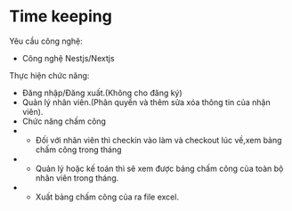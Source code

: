 # Time keeping

Yêu cầu công nghệ:
+ Công nghệ Nestjs/Nextjs

Thực hiện chức năng:
+ Đăng nhập/Đăng xuất.(Không cho đăng ký)
+ Quản lý nhân viên.(Phân quyền và thêm sửa xóa thông tin của nhận viên).
+ Chức năng chấm công
+  - Đối với nhân viên thì checkin vào làm và checkout lúc về,xem bảng chấm công trong tháng
+  - Quản lý hoặc kế toán thì sẽ xem được bảng chấm công của toàn bộ nhân viên trong tháng.
+  - Xuất bảng chấm công của ra file excel.
 
